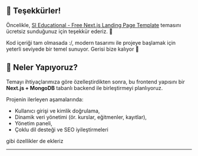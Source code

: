 ## 🎉 Teşekkürler!

Öncelikle, [SI Educational - Free Next.js Landing Page Template](https://getnextjstemplates.com/products/si-educational-free-nextjs-landing-page-template) temasını ücretsiz sunduğunuz için teşekkür ederiz. 🚀

Kod içeriği tam olmasada :/, modern tasarımı ile projeye başlamak için yeterli seviyede bir temel sunuyor. Gerisi bize kalıyor 🎨

## 🔧 Neler Yapıyoruz?

Temayı ihtiyaçlarımıza göre özelleştirdikten sonra, bu frontend yapısını bir **Next.js + MongoDB** tabanlı backend ile birleştirmeyi planlıyoruz.

Projenin ilerleyen aşamalarında:

- Kullanıcı girişi ve kimlik doğrulama,
- Dinamik veri yönetimi (ör. kurslar, eğitmenler, kayıtlar),
- Yönetim paneli,
- Çoklu dil desteği ve SEO iyileştirmeleri

gibi özellikler de ekleriz

---
